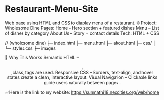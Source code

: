 # Restaurant-Menu-Site
Web page using HTML  and CSS to diaplay menu of a restaurant.
🌐 Project: Wholesome Dine
Pages:
Home – Hero section + featured dishes
Menu – List of dishes by category
About Us – Story + contact details
   Tech: HTML + CSS 


// (wholosome dine)
├─ index.html
├─ menu.html
├─ about.html
├─ css/
│   └─ styles.css
├─ images


🎯 Why This Works
Semantic HTML – <header>, <div>,class,<a> tags are used. 
Responsive CSS – Borders, text-align, and hover states create a clean, interactive layout.
Visual Navigation – Clickable links guide users naturally between pages .

✅Here is the link to my website:
    https://sunmathi18.neocities.org/web/home



   
   
